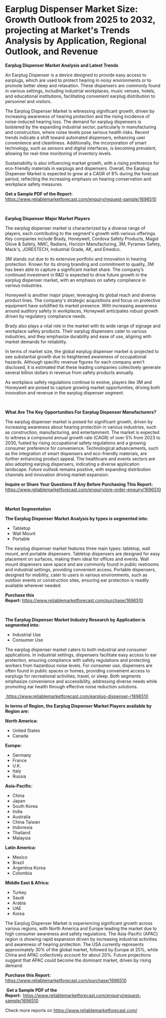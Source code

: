 <p><h1>Earplug Dispenser Market Size: Growth Outlook from 2025 to 2032, projecting at Market's Trends Analysis by Application, Regional Outlook, and Revenue</h1></p><p><strong>Earplug Dispenser Market Analysis and Latest Trends</strong></p>
<p><p>An Earplug Dispenser is a device designed to provide easy access to earplugs, which are used to protect hearing in noisy environments or to promote better sleep and relaxation. These dispensers are commonly found in various settings, including industrial workplaces, music venues, hotels, and educational institutions, facilitating convenient earplug distribution to personnel and visitors.</p><p>The Earplug Dispenser Market is witnessing significant growth, driven by increasing awareness of hearing protection and the rising incidence of noise-induced hearing loss. The demand for earplug dispensers is bolstered by the expanding industrial sector, particularly in manufacturing and construction, where noise levels pose serious health risks. Recent trends indicate a shift toward automated dispensers, enhancing user convenience and cleanliness. Additionally, the incorporation of smart technology, such as sensors and digital interfaces, is becoming prevalent, allowing for real-time monitoring of inventory levels.</p><p>Sustainability is also influencing market growth, with a rising preference for eco-friendly materials in earplugs and dispensers. Overall, the Earplug Dispenser Market is expected to grow at a CAGR of 8% during the forecast period, reflecting the increasing emphasis on hearing conservation and workplace safety measures.</p></p>
<p><strong>Get a Sample PDF of the Report:&nbsp;</strong> <a href="https://www.reliablemarketforecast.com/enquiry/request-sample/1696510?utm_campaign=2470&utm_medium=2&utm_source=Github&utm_content=ia&utm_term=15022025&utm_id=earplug-dispenser">https://www.reliablemarketforecast.com/enquiry/request-sample/1696510</a></p>
<p>&nbsp;</p>
<p><strong>Earplug Dispenser Major Market Players</strong></p>
<p><p>The earplug dispenser market is characterized by a diverse range of players, each contributing to the segment's growth with various offerings. Key companies include Brady, Honeywell, Cordova Safety Products, Magid Glove & Safety, NMC, Radians, Horizon Manufacturing, 3M, Pyramex Safety, Mack's, JORESTECH, Industrial Grade, AK, and Emedco.</p><p>3M stands out due to its extensive portfolio and innovation in hearing protection. Known for its strong branding and commitment to quality, 3M has been able to capture a significant market share. The company’s continued investment in R&D is expected to drive future growth in the earplug dispenser market, with an emphasis on safety compliance in various industries.</p><p>Honeywell is another major player, leveraging its global reach and diverse product lines. The company's strategic acquisitions and focus on protective equipment have solidified its market presence. With increasing awareness around auditory safety in workplaces, Honeywell anticipates robust growth driven by regulatory compliance needs.</p><p>Brady also plays a vital role in the market with its wide range of signage and workplace safety products. Their earplug dispensers cater to various industries, and they emphasize durability and ease of use, aligning with market demands for reliability.</p><p>In terms of market size, the global earplug dispenser market is projected to see substantial growth due to heightened awareness of occupational hazards. Although specific revenue figures for each company aren't disclosed, it is estimated that these leading companies collectively generate several billion dollars in revenue from safety products annually.</p><p>As workplace safety regulations continue to evolve, players like 3M and Honeywell are poised to capture growing market opportunities, driving both innovation and revenue in the earplug dispenser segment.</p></p>
<p>&nbsp;</p>
<p><strong>What Are The Key Opportunities For Earplug Dispenser Manufacturers?</strong></p>
<p><p>The earplug dispenser market is poised for significant growth, driven by increasing awareness about hearing protection in various industries, such as construction, manufacturing, and entertainment. The market is expected to witness a compound annual growth rate (CAGR) of over 5% from 2023 to 2030, fueled by rising occupational safety regulations and a growing consumer preference for convenience. Technological advancements, such as the integration of smart dispensers and eco-friendly materials, are further enhancing product appeal. The healthcare and events sectors are also adopting earplug dispensers, indicating a diverse application landscape. Future outlook remains positive, with expanding distribution channels and innovation driving market expansion.</p></p>
<p><strong>Inquire or Share Your Questions If Any Before Purchasing This Report:</strong> <a href="https://www.reliablemarketforecast.com/enquiry/pre-order-enquiry/1696510?utm_campaign=2470&utm_medium=2&utm_source=Github&utm_content=ia&utm_term=15022025&utm_id=earplug-dispenser">https://www.reliablemarketforecast.com/enquiry/pre-order-enquiry/1696510</a></p>
<p>&nbsp;</p>
<p><strong>Market Segmentation</strong></p>
<p><strong>The Earplug Dispenser Market Analysis by types is segmented into:</strong></p>
<p><ul><li>Tabletop</li><li>Wall Mount</li><li>Portable</li></ul></p>
<p><p>The earplug dispenser market features three main types: tabletop, wall mount, and portable dispensers. Tabletop dispensers are designed for easy placement on surfaces, making them ideal for offices and events. Wall mount dispensers save space and are commonly found in public restrooms and industrial settings, providing convenient access. Portable dispensers, designed for mobility, cater to users in various environments, such as outdoor events or construction sites, ensuring ear protection is readily available wherever needed.</p></p>
<p><strong>Purchase this Report:&nbsp;</strong><a href="https://www.reliablemarketforecast.com/purchase/1696510?utm_campaign=2470&utm_medium=2&utm_source=Github&utm_content=ia&utm_term=15022025&utm_id=earplug-dispenser">https://www.reliablemarketforecast.com/purchase/1696510</a></p>
<p>&nbsp;</p>
<p><strong>The Earplug Dispenser Market Industry Research by Application is segmented into:</strong></p>
<p><ul><li>Industrial Use</li><li>Consumer Use</li></ul></p>
<p><p>The earplug dispenser market caters to both industrial and consumer applications. In industrial settings, dispensers facilitate easy access to ear protection, ensuring compliance with safety regulations and protecting workers from hazardous noise levels. For consumer use, dispensers are often found in public spaces or homes, providing convenient access to earplugs for recreational activities, travel, or sleep. Both segments emphasize convenience and accessibility, addressing diverse needs while promoting ear health through effective noise reduction solutions.</p></p>
<p><a href="https://www.reliablemarketforecast.com/earplug-dispenser-r1696510?utm_campaign=2470&utm_medium=2&utm_source=Github&utm_content=ia&utm_term=15022025&utm_id=earplug-dispenser">&nbsp;https://www.reliablemarketforecast.com/earplug-dispenser-r1696510</a></p>
<p><strong>In terms of Region, the Earplug Dispenser Market Players available by Region are:</strong></p>
<p>
    <p> <strong> North America: </strong>
        <ul>
            <li>United States</li>
            <li>Canada</li>
        </ul>
        </p> 
    <p> <strong> Europe: </strong>
        <ul>
            <li>Germany</li>
            <li>France</li>
            <li>U.K.</li>
            <li>Italy</li>
            <li>Russia</li>
        </ul>
        </p> 
    <p> <strong> Asia-Pacific: </strong>
        <ul>
            <li>China</li>
            <li>Japan</li>
            <li>South Korea</li>
            <li>India</li>
            <li>Australia</li>
            <li>China Taiwan</li>
            <li>Indonesia</li>
            <li>Thailand</li>
            <li>Malaysia</li>
        </ul>
        </p> 
    <p> <strong> Latin America: </strong>
        <ul>
            <li>Mexico</li>
            <li>Brazil</li>
            <li>Argentina Korea</li>
            <li>Colombia</li>
        </ul>
        </p> 
    <p> <strong> Middle East & Africa: </strong>
        <ul>
            <li>Turkey</li>
            <li>Saudi</li>
            <li>Arabia</li>
            <li>UAE</li>
            <li>Korea</li>
        </ul>
    </p>
    </p>
<p><p>The Earplug Dispenser Market is experiencing significant growth across various regions, with North America and Europe leading the market due to high consumer awareness and safety regulations. The Asia-Pacific (APAC) region is showing rapid expansion driven by increasing industrial activities and awareness of hearing protection. The USA currently represents approximately 30% of the global market, followed by Europe at 25%, while China and APAC collectively account for about 20%. Future projections suggest that APAC could become the dominant market, driven by rising demand.</p></p>
<p><strong>Purchase this Report: </strong><a href="https://www.reliablemarketforecast.com/purchase/1696510?utm_campaign=2470&utm_medium=2&utm_source=Github&utm_content=ia&utm_term=15022025&utm_id=earplug-dispenser">https://www.reliablemarketforecast.com/purchase/1696510</a></p>
<p>&nbsp;<strong>Get a Sample PDF of the Report:&nbsp;&nbsp;</strong><a href="https://www.reliablemarketforecast.com/enquiry/request-sample/1696510?utm_campaign=2470&utm_medium=2&utm_source=Github&utm_content=ia&utm_term=15022025&utm_id=earplug-dispenser">https://www.reliablemarketforecast.com/enquiry/request-sample/1696510</a></p>
<p><strong></strong></p>
<p>Check more reports on <a href="https://www.reliablemarketforecast.com/?utm_campaign=2470&utm_medium=2&utm_source=Github&utm_content=ia&utm_term=15022025&utm_id=earplug-dispenser">https://www.reliablemarketforecast.com/</a></p>